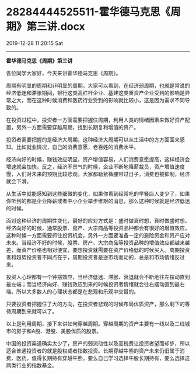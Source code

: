 # 28284444525511-霍华德马克思《周期》第三讲.docx

2019-12-28 11:20:15 Sat

----

<a id="OLE_LINK1"></a><a id="OLE_LINK2"></a>__霍华德马克思《周期》第三讲__

<a id="OLE_LINK3"></a><a id="OLE_LINK4"></a>

各位同学大家好，今天来讲霍华德马克思《周期》。

周期有明显的周期和非明显的周期。大家可以看到，在经济弱周期，也就是常说的经济低迷和滞胀期间，银行这类高杠杆企业、基建这类重资产企业受到的影响是异常之大，而在这种时候消费和医药行业受到的影响就比较小，这是因为需求不同导致的。

在投资过程中，投资者一方面需要把握住周期，利用人类的情绪因素来做好资产配置，另外一方面需要穿越周期，找到长期复利增值的资产。

投资者需要把握的是经济大周期，这种经济大周期可以从生活中的方方面面来感知。比如就业情况，自己的消费意愿，老百姓的消费水平。

经济向好的时候，赚钱效应明显，资产增值容易，人们消费意愿提高，这样经济会增速就会加快。反之，经济不景气的时候，企业不断地降薪裁员，资产增值速度慢，人们对未来的预期比较悲观，大家都勒紧裤腰带过日子，消费也被抑制，经济就会下滑。

从生活中就能感知到这些细微的变化，如果你看到经常吃的早餐店人变少了，如果你听到的都是企业降薪或者中小企业举步维艰的消息，那么这种时候就是经济低迷的时候。

面对这种经济的周期性变化，最好的应对方式是：盛时做衰时想，衰时做盛时想。经济向好的时候，通常股票、房产、大宗商品等投资品种都会有很好的增值效应，这种时候一方面需要抓住投资机会，另外一方面要准备一定的避险资金和资产应对未来。当经济不好的时候，股票、房产、大宗商品等投资品种的增值效应都越来越差，而资产价格也相对便宜，要想投资就需要在资产价格低的时候买入。周期投资者和趋势投资者不同点在于，周期投资者是逆市场而动的，总是和市场情绪反过来。

投资人心理都有一个钟摆效应，当经济低迷、滞胀、衰退就会不断地往左摆动直到最左端；而当经济向好、赚钱效应到来的时候投资者情绪就会往右摆动直到最右端。所以大多数人的心理状态都是在悲观和乐观中交替的。

只要投资者把握住了大的方向，在投资者悲观的时候布局优质资产，那么剩下的等待周期到来就可以了。

以上是利用周期，接下来讲如何穿越周期。穿越周期的资产主要有一线以及二线城市的房子和A股、港股、美股优质的股票。

中国的投资渠道确实太少了，房产的弱流动性以及高税费让投资者望而却步，所以适合普通投资者的就是股权或者指数投资。长期穿越牛熊的资产未来仍旧属于消费、医药，值得长期持有穿越牛熊，要么自己学习选择牛股长期持有，要么选择这两类行业的指数基金。

